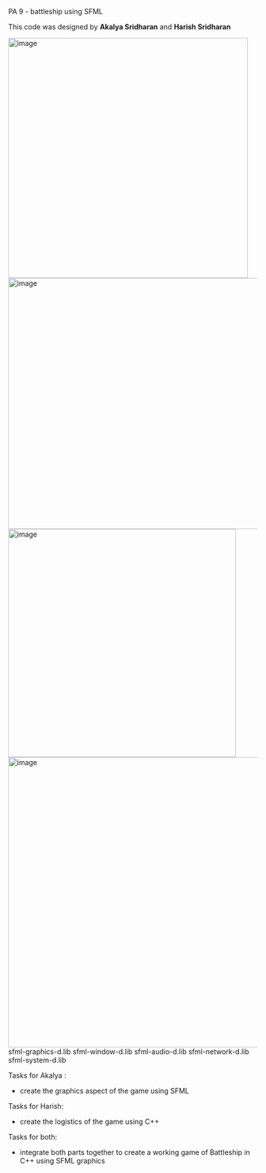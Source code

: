 PA 9 - battleship using SFML

This code was designed by ****Akalya Sridharan**** and ****Harish Sridharan****

<img width="484" alt="image" src="https://user-images.githubusercontent.com/123788671/235284864-901e1d19-34dc-4148-8e99-13460ffe0d47.png">
<img width="506" alt="image" src="https://user-images.githubusercontent.com/123788671/235284888-56055fe5-b101-4367-bc34-43780084ba0b.png">
<img width="460" alt="image" src="https://user-images.githubusercontent.com/123788671/235284900-4f1b981a-ee62-478c-8e26-cc157f171d36.png">

<img width="585" alt="image" src="https://user-images.githubusercontent.com/123788671/235284938-4092d9d4-9339-4578-8cc0-6f1bb4c28d6a.png">
sfml-graphics-d.lib
sfml-window-d.lib
sfml-audio-d.lib
sfml-network-d.lib
sfml-system-d.lib

Tasks for Akalya : 
- create the graphics aspect of the game using SFML

Tasks for Harish:
- create the logistics of the game using C++

Tasks for both:
- integrate both parts together to create a working game of Battleship in C++ using SFML graphics
